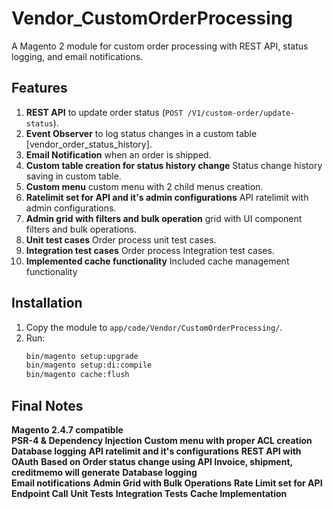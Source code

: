 # Vendor_CustomOrderProcessing

A Magento 2 module for custom order processing with REST API, status logging, and email notifications.

## **Features**
1. **REST API** to update order status (`POST /V1/custom-order/update-status`).
2. **Event Observer** to log status changes in a custom table [vendor_order_status_history].
3. **Email Notification** when an order is shipped.
4. **Custom table creation for status history change** Status change history saving in custom table.
5. **Custom menu** custom menu with 2 child menus creation.
6. **Ratelimit set for API and it's admin configurations** API ratelimit with admin configurations.
7. **Admin grid with filters and bulk operation** grid with UI component filters and bulk operations.
8. **Unit test cases** Order process unit test cases.
9. **Integration test cases** Order process Integration test cases.
10. **Implemented cache functionality** Included cache management functionality

## **Installation**
1. Copy the module to `app/code/Vendor/CustomOrderProcessing/`.
2. Run:
   ```bash
   bin/magento setup:upgrade
   bin/magento setup:di:compile
   bin/magento cache:flush

## **Final Notes**
**Magento 2.4.7 compatible**  
**PSR-4 & Dependency Injection**
**Custom menu with proper ACL creation**
**Database logging**
**API ratelimit and it's configurations** 
**REST API with OAuth**
**Based on Order status change using API Invoice, shipment, creditmemo will generate** 
**Database logging**  
**Email notifications**
**Admin Grid with Bulk Operations**
**Rate Limit set for API Endpoint Call**
**Unit Tests**
**Integration Tests**
**Cache Implementation**